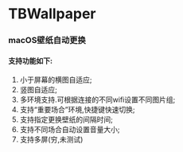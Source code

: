 # TBWallpaper

### macOS壁纸自动更换

#### 支持功能如下:

1. 小于屏幕的横图自适应;
2. 竖图自适应;
3. 多环境支持.可根据连接的不同wifi设置不同图片组;
4. 支持“重要场合”环境,快捷键快速切换;
5. 支持指定更换壁纸的间隔时间;
6. 支持不同场合自动设置音量大小;
7. 支持多屏(穷,未测试)

